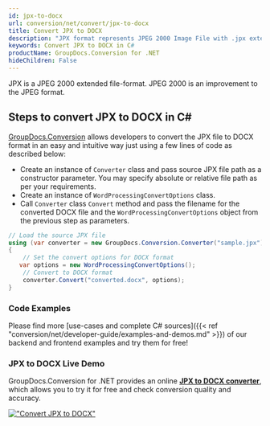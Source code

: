 ```yaml
---
id: jpx-to-docx
url: conversion/net/convert/jpx-to-docx
title: Convert JPX to DOCX
description: "JPX format represents JPEG 2000 Image File with .jpx extension. Learn how to convert JPX to DOCX file programmatically in C# language using GroupDocs.Conversion for .NET library."
keywords: Convert JPX to DOCX in C#
productName: GroupDocs.Conversion for .NET
hideChildren: False
---
```


JPX is a JPEG 2000 extended file-format. JPEG 2000 is an improvement to the JPEG format.

## Steps to convert JPX to DOCX in C#

[GroupDocs.Conversion](https://products.groupdocs.com/conversion/net) allows developers to convert the JPX file to DOCX format in an easy and intuitive way just using a few lines of code as described below:

* Create an instance of `Converter` class and pass source JPX file path as a constructor parameter. You may specify absolute or relative file path as per your requirements. 
* Create an instance of `WordProcessingConvertOptions` class.
* Call `Converter` class `Convert` method and pass the filename for the converted DOCX file and the `WordProcessingConvertOptions` object from the previous step as parameters.

```csharp
// Load the source JPX file
using (var converter = new GroupDocs.Conversion.Converter("sample.jpx"))
{
    // Set the convert options for DOCX format
   var options = new WordProcessingConvertOptions();
    // Convert to DOCX format
    converter.Convert("converted.docx", options);
}
```

### Code Examples

Please find more [use-cases and complete C# sources]({{< ref "conversion/net/developer-guide/examples-and-demos.md" >}}) of our backend and frontend examples and try them for free!

### JPX to DOCX Live Demo

GroupDocs.Conversion for .NET provides an online [**JPX to DOCX converter**](https://products.groupdocs.app/conversion/jpx-to-docx), which allows you to try it for free and check conversion quality and accuracy.

[!["Convert JPX to DOCX"](conversion/net/images/convert-to-docx/convert-jpx-to-docx.png)](https://products.groupdocs.app/conversion/jpx-to-docx)